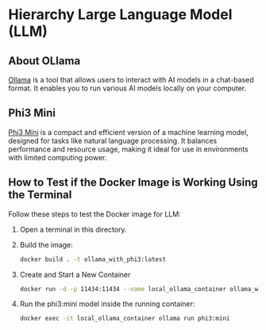 # Hierarchy Large Language Model (LLM)

## About OLlama

[Ollama](https://ollama.com/) is a tool that allows users to interact with AI models in a chat-based format. It enables you to run various AI models locally on your computer.

## Phi3 Mini

[Phi3 Mini](https://ollama.com/library/phi3) is a compact and efficient version of a machine learning model, designed for tasks like natural language processing. It balances performance and resource usage, making it ideal for use in environments with limited computing power.

## How to Test if the Docker Image is Working Using the Terminal

Follow these steps to test the Docker image for LLM:

1. Open a terminal in this directory.

2. Build the image:
    ```bash
	docker build . -t ollama_with_phi3:latest
    ```

3. Create and Start a New Container
    ```bash
	docker run -d -p 11434:11434 --name local_ollama_container ollama_with_phi3:latest
    ```
4. Run the phi3:mini model inside the running container:
    ```bash
	docker exec -it local_ollama_container ollama run phi3:mini
    ```
